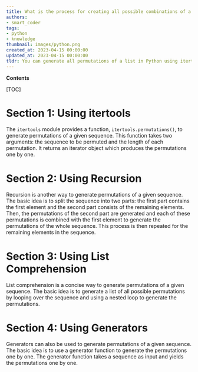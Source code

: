 ```yaml
---
title: What is the process for creating all possible combinations of a list?
authors:
- smart_coder
tags:
- python
- knowledge
thumbnail: images/python.png
created_at: 2023-04-15 00:00:00
updated_at: 2023-04-15 00:00:00
tldr: You can generate all permutations of a list in Python using itertools.permutations().
---
```


**Contents**

[TOC]

# Section 1: Using itertools

The `itertools` module provides a function, `itertools.permutations()`, to generate permutations of a given sequence. This function takes two arguments: the sequence to be permuted and the length of each permutation. It returns an iterator object which produces the permutations one by one.

# Section 2: Using Recursion

Recursion is another way to generate permutations of a given sequence. The basic idea is to split the sequence into two parts: the first part contains the first element and the second part consists of the remaining elements. Then, the permutations of the second part are generated and each of these permutations is combined with the first element to generate the permutations of the whole sequence. This process is then repeated for the remaining elements in the sequence.

# Section 3: Using List Comprehension

List comprehension is a concise way to generate permutations of a given sequence. The basic idea is to generate a list of all possible permutations by looping over the sequence and using a nested loop to generate the permutations.

# Section 4: Using Generators

Generators can also be used to generate permutations of a given sequence. The basic idea is to use a generator function to generate the permutations one by one. The generator function takes a sequence as input and yields the permutations one by one.

